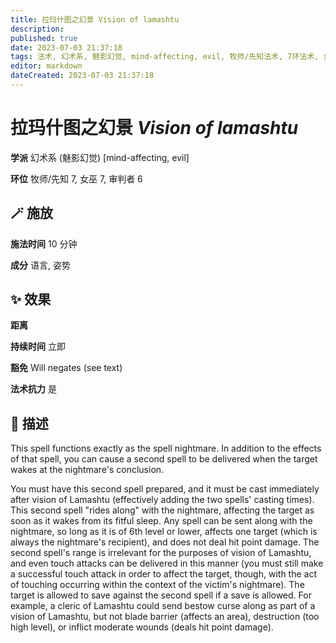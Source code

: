 ```yaml
---
title: 拉玛什图之幻景 Vision of lamashtu
description: 
published: true
date: 2023-07-03 21:37:18
tags: 法术, 幻术系, 魅影幻觉, mind-affecting, evil, 牧师/先知法术, 7环法术, 女巫法术, 审判者法术, 6环法术
editor: markdown
dateCreated: 2023-07-03 21:37:18
---
```


# **拉玛什图之幻景** *Vision of lamashtu*

**学派** 幻术系 (魅影幻觉) \[mind-affecting, evil\] 

**环位** 牧师/先知 7, 女巫 7, 审判者 6

## 🪄 施放

**施法时间** 10 分钟

**成分** 语言, 姿势

## ✨ 效果  

**距离**   

**持续时间** 立即 

**豁免** Will negates (see text)

**法术抗力** 是

## 📖 描述

This spell functions exactly as the spell nightmare. In addition to the effects of that spell, you can cause a second spell to be delivered when the target wakes at the nightmare's conclusion.

You must have this second spell prepared, and it must be cast immediately after vision of Lamashtu (effectively adding the two spells' casting times). This second spell "rides along" with the nightmare, affecting the target as soon as it wakes from its fitful sleep. Any spell can be sent along with the nightmare, so long as it is of 6th level or lower, affects one target (which is always the nightmare's recipient), and does not deal hit point damage. The second spell's range is irrelevant for the purposes of vision of Lamashtu, and even touch attacks can be delivered in this manner (you must still make a successful touch attack in order to affect the target, though, with the act of touching occurring within the context of the victim's nightmare). The target is allowed to save against the second spell if a save is allowed. For example, a cleric of Lamashtu could send bestow curse along as part of a vision of Lamashtu, but not blade barrier (affects an area), destruction (too high level), or inflict moderate wounds (deals hit point damage).
    